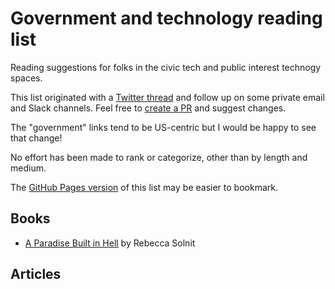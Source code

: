 # Government and technology reading list

Reading suggestions for folks in the civic tech and public interest technogy spaces.

This list originated with a [Twitter thread](https://twitter.com/peterkarman/status/1334506648824582156)
and follow up on some private email and Slack channels. Feel free to [create a PR](https://github.com/karpet/gov-tech-reading-list) and suggest changes.

The "government" links tend to be US-centric but I would be happy to see that change!

No effort has been made to rank or categorize, other than by length and medium.

The [GitHub Pages version](https://karpet.github.io/gov-tech-reading-list/) of this list may be easier to bookmark.

## Books

* [A Paradise Built in Hell](https://www.indiebound.org/book/9780143118077) by Rebecca Solnit

## Articles
